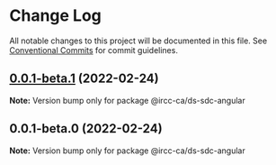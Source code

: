 # Change Log

All notable changes to this project will be documented in this file.
See [Conventional Commits](https://conventionalcommits.org) for commit guidelines.

## [0.0.1-beta.1](https://github.com/IRCC-ca/ds-sdc/compare/@ircc-ca/ds-sdc-angular@0.0.1-beta.0...@ircc-ca/ds-sdc-angular@0.0.1-beta.1) (2022-02-24)

**Note:** Version bump only for package @ircc-ca/ds-sdc-angular





## 0.0.1-beta.0 (2022-02-24)

**Note:** Version bump only for package @ircc-ca/ds-sdc-angular
